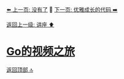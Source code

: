 [⬅️ 上一页: 没有了](#) 🚦 [下一页: 优雅成长的代码 ➡️](优雅成长的代码.md)

[返回上一级: 讲座 ⬆️](../讲座.md)

# [Go的视频之旅](Go的视频之旅.md)

[返回顶部 🔝](#Go的视频之旅)
